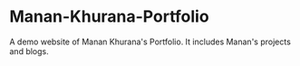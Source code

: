 # Manan-Khurana-Portfolio
A demo website of Manan Khurana's Portfolio. It includes Manan's projects and blogs.
